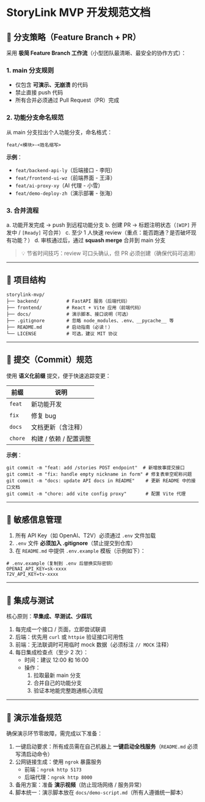 # StoryLink MVP 开发规范文档

## 🌿 分支策略（Feature Branch + PR）

采用 **极简 Feature Branch 工作流**（小型团队最清晰、最安全的协作方式）：

### 1. main 分支规则

* 仅包含 **可演示、无崩溃** 的代码
* 禁止直接 push 代码
* 所有合并必须通过 Pull Request（PR）完成

### 2. 功能分支命名规范

从 main 分支拉出个人功能分支，命名格式：

`feat/<模块>-<姓名缩写>`

**示例**：

* `feat/backend-api-ly`（后端接口 - 李阳）
* `feat/frontend-ui-wz`（前端界面 - 王泽）
* `feat/ai-proxy-xy`（AI 代理 - 小雪）
* `feat/demo-deploy-zh`（演示部署 - 张海）

### 3. 合并流程

a. 功能开发完成 → push 到远程功能分支
b. 创建 PR → 标题注明状态（`[WIP]` 开发中 / `[Ready]` 可合并）
c. 至少 1 人快速 review（重点：能否跑通？是否破坏现有功能？）
d. 审核通过后，通过 **squash merge** 合并到 main 分支

> 💡 节省时间技巧：review 可口头确认，但 PR 必须创建（确保代码可追溯）



***

## 📂 项目结构

```
storylink-mvp/
├── backend/          # FastAPI 服务（后端代码）
├── frontend/         # React + Vite 应用（前端代码）
├── docs/             # 演示脚本、接口说明（可选）
├── .gitignore        # 忽略 node_modules、.env、__pycache__ 等
├── README.md         # 启动指南（必读！）
└── LICENSE           # 可选，建议 MIT 协议
```



***

## 🧾 提交（Commit）规范

使用 **语义化前缀** 提交，便于快速追踪变更：

| 前缀      | 说明             |
| ------- | -------------- |
| `feat`  | 新功能开发          |
| `fix`   | 修复 bug         |
| `docs`  | 文档更新（含注释）      |
| `chore` | 构建 / 依赖 / 配置调整 |

**示例**：

```
git commit -m "feat: add /stories POST endpoint"  # 新增故事提交接口
git commit -m "fix: handle empty nickname in form" # 修复表单空昵称问题
git commit -m "docs: update API docs in README"    # 更新 README 中的接口文档
git commit -m "chore: add vite config proxy"       # 配置 Vite 代理
```



***

## 🔐 敏感信息管理

1. 所有 API Key（如 OpenAI、T2V）必须通过 `.env` 文件加载
2. `.env` 文件 **必须加入 .gitignore**（禁止提交到仓库）
3. 在 `README.md` 中提供 `.env.example` 模板（示例如下）：

```
# .env.example（复制到 .env 后替换实际密钥）
OPENAI_API_KEY=sk-xxxx
T2V_API_KEY=tv-xxxx
```



***

## 🔄 集成与测试

核心原则：**早集成、早测试、少踩坑**

1. 每完成一个接口 / 页面，立即尝试联调
2. 后端：优先用 `curl` 或 `httpie` 验证接口可用性
3. 前端：无法联调时可用临时 mock 数据（必须标注 `// MOCK` 注释）
4. 每日集成检查点（至少 2 次）：
   * 时间：建议 12:00 和 16:00
   * 操作：
     1. 拉取最新 main 分支
     2. 合并自己的功能分支
     3. 验证本地能完整跑通核心流程



***

## 🚀 演示准备规范

确保演示环节零故障，需完成以下准备：

1. 一键启动要求：所有成员需在自己机器上 **一键启动全栈服务**（`README.md` 必须写清启动命令）
2. 公网链接生成：使用 `ngrok` 暴露服务
   * 前端：`ngrok http 5173`
   * 后端代理：`ngrok http 8000`
3. 备用方案：准备 **演示视频**（防止现场网络 / 服务异常）
4. 脚本统一：演示脚本放在 `docs/demo-script.md`（所有人遵循统一脚本）
```
